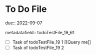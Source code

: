 # To Do File

due:: 2022-09-07

metadatafield:: todoTestFile_19\_61

- [ ] Task of todoTestFile_19 1 [[Query me]]
- [ ] Task of todoTestFile_19 2
